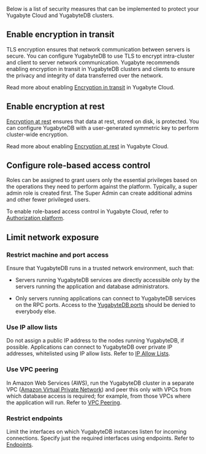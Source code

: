 <!--
title: Security checklist
headerTitle: Security checklist
linkTitle: Security checklist
description: Security measures that can be implemented to protect your Yugabyte Cloud and YugabyteDB clusters.
menu:
  latest:
    parent: cloud-security
    identifier: security-checklist-yc
    weight: 50
isTocNested: true
showAsideToc: true
-->

Below is a list of security measures that can be implemented to protect your Yugabyte Cloud and YugabyteDB clusters.

## Enable encryption in transit

TLS encryption ensures that network communication between servers is secure. You can configure YugabyteDB to use TLS to encrypt intra-cluster and client to server network communication. Yugabyte recommends enabling encryption in transit in YugabyteDB clusters and clients to ensure the privacy and integrity of data transferred over the network.

Read more about enabling [Encryption in transit](../enable-tls) in Yugabyte Cloud.

## Enable encryption at rest

[Encryption at rest](https://en.wikipedia.org/wiki/Data_at_rest#Encryption) ensures that data at rest, stored on disk, is protected. You can configure YugabyteDB with a user-generated symmetric key to perform cluster-wide encryption. 

Read more about enabling [Encryption at rest](../enable-disk-encryption) in Yugabyte Cloud.

## Configure role-based access control

Roles can be assigned to grant users only the essential privileges based on the operations they need to perform against the platform. Typically, a super admin role is created first. The Super Admin can create additional admins and other fewer privileged users.

To enable role-based access control in Yugabyte Cloud, refer to [Authorization platform](../../cloud-admin/manage-access).

## Limit network exposure

### Restrict machine and port access

Ensure that YugabyteDB runs in a trusted network environment, such that:

* Servers running YugabyteDB services are directly accessible only by the servers running the application and database administrators.

* Only servers running applications can connect to YugabyteDB services on the RPC ports. Access to the [YugabyteDB ports](../../../reference/configuration/default-ports/) should be denied to everybody else.

### Use IP allow lists

Do not assign a public IP address to the nodes running YugabyteDB, if possible. Applications can connect to YugabyteDB over private IP addresses, whitelisted using IP allow lists. Refer to [IP Allow Lists](../../cloud-network/ip-whitelists).

### Use VPC peering

In Amazon Web Services (AWS), run the YugabyteDB cluster in a separate VPC ([Amazon Virtual Private Network](https://docs.aws.amazon.com/vpc/latest/userguide/what-is-amazon-vpc.html)) and peer this only with VPCs from which database access is required; for example, from those VPCs where the application will run. Refer to [VPC Peering](../../cloud-network/vpc-peers).

### Restrict endpoints

Limit the interfaces on which YugabyteDB instances listen for incoming connections. Specify just the required interfaces using endpoints. Refer to [Endpoints](../../cloud-network/endpoints).
